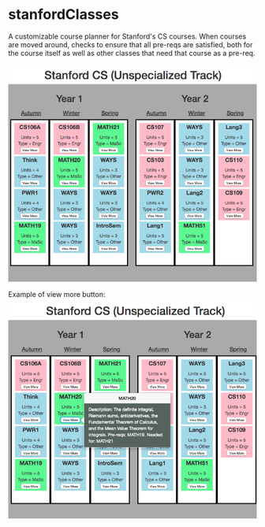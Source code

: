 # stanfordClasses
A customizable course planner for Stanford's CS courses. When courses are moved around, checks to ensure that all pre-reqs are satisfied, both for the course itself as well as other classes that need that course as a pre-req.

![UI Design](/image_examples/UI_Design.png)

Example of view more button:
![View More Button Example](/image_examples/View_More_Button.png)
